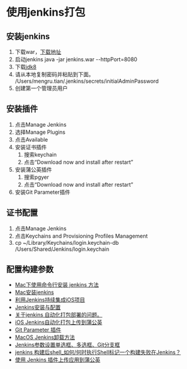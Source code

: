 # 使用jenkins打包

## 安装jenkins

1. 下载war，[下载地址](https://jenkins.io/download)
2. 启动jenkins
	java -jar jenkins.war --httpPort=8080
3. 下载[jdk8](https://www.oracle.com/java/technologies/javase/javase-jdk8-downloads.html)
4. 请从本地复制密码并粘贴到下面。
	/Users/mengru.tian/.jenkins/secrets/initialAdminPassword
5. 创建第一个管理员用户

## 安装插件

1. 点击Manage Jenkins
2. 选择Manage Plugins
3. 点击Available
4. 安装证书插件
	1. 搜索keychain
	2. 点击“Download now and install after restart”
5. 安装蒲公英插件
	1. 搜索pgyer
	2. 点击“Download now and install after restart”
6. 安装Git Parameter插件

## 证书配置

1. 点击Manage Jenkins
2. 点击Keychains and Provisioning Profiles Management
3. cp ~/Library/Keychains/login.keychain-db /Users/Shared/Jenkins/login.keychain

## 配置构建参数

* [Mac下使用命令行安装 jenkins 方法](https://www.jianshu.com/p/5b5306a32fae)
* [Mac安装jenkins](https://juejin.cn/post/6844904080322756615)
* [利用Jenkins持续集成iOS项目](https://www.jifu.io/posts/388825549/)
* [Jenkins安装与配置](https://www.jianshu.com/p/3a70b83752b5)
* [关于jenkins 自动化打包部署的问题。](https://ask.csdn.net/questions/3198014)
* [iOS Jenkins自动化打包上传到蒲公英](https://www.jianshu.com/p/3fe781e15fd5?utm_campaign=hugo&utm_medium=reader_share&utm_content=note)
* [Git Parameter 插件](http://www.mydlq.club/article/45/)
* [MacOS Jenkins卸载方法](https://www.jianshu.com/p/44f321f67399)
* [Jenkins参数设置单选框、多选框、Git分支框](https://blog.csdn.net/qq_37688023/article/details/105983960)
* [jenkins 构建后shell_如何/何时执行Shell标记一个构建失败在Jenkins？](https://blog.csdn.net/weixin_39820244/article/details/111530546)
* [使用 Jenkins 插件上传应用到蒲公英](https://www.pgyer.com/doc/view/jenkins_plugin)
